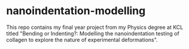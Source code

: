 # nanoindentation-modelling

This repo contains my final year project from my Physics degree at KCL titled "Bending or Indenting?: Modelling the nanoindentation testing of collagen to explore the nature of experimental deformations".
